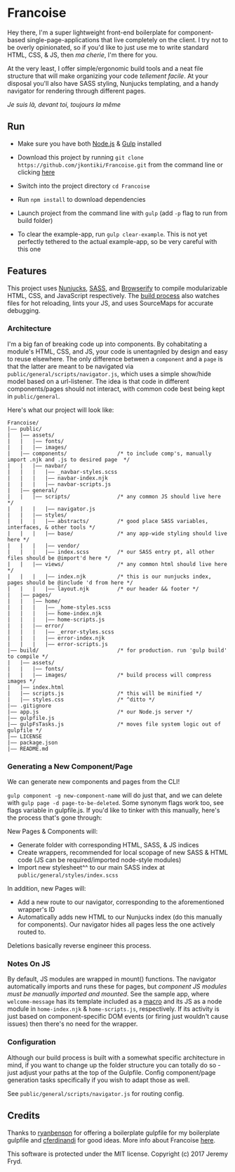 # Francoise

Hey there, I'm a super lightweight front-end boilerplate for component-based single-page-applications that live  completely on the client. I try not to be overly opinionated, so if you'd like to just use me to write standard HTML, CSS, & JS, then _ma cherie_, I'm there for you.

At the very least, I offer simple/ergonomic build tools and a neat file structure that will make organizing your code _tellement facile_. At your disposal you'll also have SASS styling, Nunjucks templating, and a handy navigator for rendering through different pages.


_Je suis là, devant toi, toujours la même_


## Run

* Make sure you have both [Node.js](http://nodejs.org) & [Gulp](http://gulpjs.com) installed
* Download this project by running `git clone https://github.com/jkontiki/Francoise.git` from the command line or clicking [here](https://github.com/jkontiki/Francoise/master.zip)
* Switch into the project directory `cd Francoise`
* Run `npm install` to download dependencies
* Launch project from the command line with `gulp` (add `-p` flag to run from build folder)


* To clear the example-app, run `gulp clear-example`. This is not yet perfectly tethered to the actual example-app, so be very careful with this one


## Features

This project uses [Nunjucks](https://github.com/mozilla/nunjucks), [SASS](http://sass-lang.com/), and [Browserify](http://browserify.org/) to compile modularizable HTML, CSS, and JavaScript respectively. The [build process](https://github.com/JKonTiki/Francoise/blob/master/gulpfile.js) also watches files for hot reloading, lints your JS, and uses SourceMaps for accurate debugging.


### Architecture

I'm a big fan of breaking code up into components. By cohabitating a module's HTML, CSS, and JS, your code is unentagnled by design and easy to reuse elsewhere. The only difference between a `component` and a `page` is that the latter are meant to be navigated via `public/general/scripts/navigator.js`, which uses a simple show/hide model based on a url-listener. The idea is that code in different components/pages should not interact, with common code best being kept in `public/general`.

Here's what our project will look like:

```
Francoise/
|—— public/
|   |—— assets/
|   |   |—— fonts/
|   |   |—— images/
|   |—— components/                /* to include comp's, manually import .njk and .js to desired page  */
|   |   |—— navbar/
|   |   |   |—— _navbar-styles.scss
|   |   |   |—— navbar-index.njk
|   |   |   |—— navbar-scripts.js
|   |—— general/
|   |   |—— scripts/               /* any common JS should live here */
|   |   |   |—— navigator.js
|   |   |—— styles/
|   |   |   |—— abstracts/         /* good place SASS variables, interfaces, & other tools */
|   |   |   |—— base/              /* any app-wide styling should live here */
|   |   |   |—— vendor/
|   |   |   |—— index.scss         /* our SASS entry pt, all other files should be @import'd here */
|   |   |—— views/                 /* any common html should live here */
|   |   |   |—— index.njk          /* this is our nunjucks index, pages should be @include 'd from here */
|   |   |   |—— layout.njk         /* our header && footer */
|   |—— pages/
|   |   |—— home/
|   |   |   |—— _home-styles.scss
|   |   |   |—— home-index.njk
|   |   |   |—— home-scripts.js
|   |   |—— error/
|   |   |   |—— _error-styles.scss
|   |   |   |—— error-index.njk
|   |   |   |—— error-scripts.js
|—— build/                         /* for production. run 'gulp build' to compile */
|   |—— assets/
|   |   |—— fonts/
|   |   |—— images/                /* build process will compress images */
|   |—— index.html
|   |—— scripts.js                 /* this will be minified */
|   |—— styles.css                 /* ^ditto */         
|—— .gitignore
|—— app.js                         /* our Node.js server */
|—— gulpfile.js
|—— gulpFsTasks.js                 /* moves file system logic out of gulpfile */
|—— LICENSE
|—— package.json
|—— README.md
```


### Generating a New Component/Page

We can generate new components and pages from the CLI!

`gulp component -g new-component-name` will do just that, and we can delete with `gulp page -d page-to-be-deleted`. Some synonym flags work too, see flags variable in gulpfile.js. If you'd like to tinker with this manually, here's the process that's gone through:

New Pages & Components will:
* Generate folder with corresponding HTML, SASS, & JS indices
* Create wrappers, recommended for local scopage of new SASS & HTML code (JS can be required/imported node-style modules)
* Import new stylesheet^^ to our main SASS index at `public/general/styles/index.scss`

In addition, new Pages will:
* Add a new route to our navigator, corresponding to the aforementioned wrapper's ID
* Automatically adds new HTML to our Nunjucks index (do this manually for components). Our navigator hides all pages less the one actively routed to.

Deletions basically reverse engineer this process.


### Notes On JS

By default, JS modules are wrapped in mount() functions. The navigator automatically imports and runs these for pages, but _component JS modules must be manually imported and mounted_. See the sample app, where `welcome-message` has its template included as a [macro](https://mozilla.github.io/nunjucks/templating.html#macro) and its JS as a node module in  `home-index.njk` & `home-scripts.js`, respectively. If its activity is just based on component-specific DOM events (or firing just wouldn't cause issues) then there's no need for the wrapper.


### Configuration

Although our build process is built with a somewhat specific architecture in mind, if you want to change up the folder structure you can totally do so - just adjust your paths at the top of the Gulpfile. Config component/page generation tasks specifically if you wish to adapt those as well.

See `public/general/scripts/navigator.js` for routing config.


## Credits

Thanks to [ryanbenson](https://github.com/ryanbenson/Harvest) for offering a boilerplate gulpfile for my boilerplate gulpfile and [cferdinandi](https://github.com/cferdinandi/gulp-boilerplate) for good ideas. More info about Francoise [here](https://www.youtube.com/watch?v=_V-b8QIYOpM).

This software is protected under the MIT license. Copyright (c) 2017 Jeremy Fryd.
